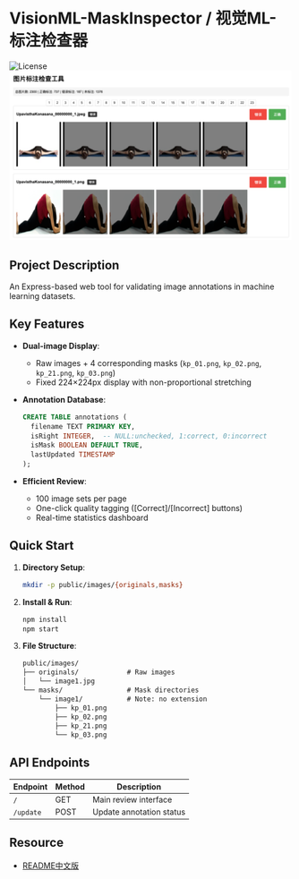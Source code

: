 # VisionML-MaskInspector / 视觉ML-标注检查器

![License](https://img.shields.io/badge/license-MIT-blue.svg)
![Screenshot](https://raw.githubusercontent.com/tongweizj/VisionML-MaskInspector/refs/heads/main/doc/web-page-screenshot.png)

## Project Description
An Express-based web tool for validating image annotations in machine learning datasets.

## Key Features
- **Dual-image Display**: 
  - Raw images + 4 corresponding masks (`kp_01.png`, `kp_02.png`, `kp_21.png`, `kp_03.png`)
  - Fixed 224×224px display with non-proportional stretching

- **Annotation Database**:
  ```sql
  CREATE TABLE annotations (
    filename TEXT PRIMARY KEY,
    isRight INTEGER,  -- NULL:unchecked, 1:correct, 0:incorrect
    isMask BOOLEAN DEFAULT TRUE,
    lastUpdated TIMESTAMP
  );
  ```

- **Efficient Review**:
  - 100 image sets per page
  - One-click quality tagging ([Correct]/[Incorrect] buttons)
  - Real-time statistics dashboard

## Quick Start
1. **Directory Setup**:
   ```bash
   mkdir -p public/images/{originals,masks}
   ```

2. **Install & Run**:
   ```bash
   npm install
   npm start
   ```

3. **File Structure**:
   ```
   public/images/
   ├── originals/            # Raw images
   │   └── image1.jpg
   └── masks/                # Mask directories
       └── image1/           # Note: no extension
           ├── kp_01.png
           ├── kp_02.png
           ├── kp_21.png
           └── kp_03.png
   ```

## API Endpoints
| Endpoint | Method | Description |
|----------|--------|-------------|
| `/` | GET | Main review interface |
| `/update` | POST | Update annotation status |

## Resource

- [README中文版](https://github.com/tongweizj/VisionML-MaskInspector/blob/main/doc/%20README-cn.md)